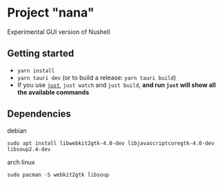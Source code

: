 # Project "nana"

Experimental GUI version of Nushell

## Getting started

-   `yarn install`
-   `yarn tauri dev` (or to build a release: `yarn tauri build`)
-   If you use [`just`](https://github.com/casey/just), `just watch` and `just build`, **and run `just` will show all the available commands**

## Dependencies

debian

```
sudo apt install libwebkit2gtk-4.0-dev libjavascriptcoregtk-4.0-dev libsoup2.4-dev
```

arch linux

```
sudo pacman -S webkit2gtk libsoup
```
